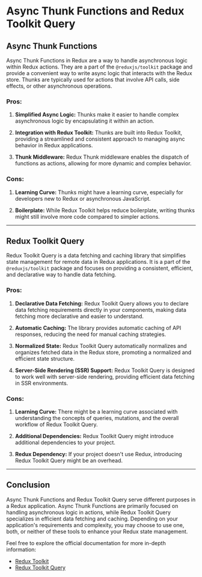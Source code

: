 # Async Thunk Functions and Redux Toolkit Query

## Async Thunk Functions

Async Thunk Functions in Redux are a way to handle asynchronous logic within Redux actions. They are a part of the `@reduxjs/toolkit` package and provide a convenient way to write async logic that interacts with the Redux store. Thunks are typically used for actions that involve API calls, side effects, or other asynchronous operations.

### Pros:

1. **Simplified Async Logic:** Thunks make it easier to handle complex asynchronous logic by encapsulating it within an action.

2. **Integration with Redux Toolkit:** Thunks are built into Redux Toolkit, providing a streamlined and consistent approach to managing async behavior in Redux applications.

3. **Thunk Middleware:** Redux Thunk middleware enables the dispatch of functions as actions, allowing for more dynamic and complex behavior.

### Cons:

1. **Learning Curve:** Thunks might have a learning curve, especially for developers new to Redux or asynchronous JavaScript.

2. **Boilerplate:** While Redux Toolkit helps reduce boilerplate, writing thunks might still involve more code compared to simpler actions.

---

## Redux Toolkit Query

Redux Toolkit Query is a data fetching and caching library that simplifies state management for remote data in Redux applications. It is a part of the `@reduxjs/toolkit` package and focuses on providing a consistent, efficient, and declarative way to handle data fetching.

### Pros:

1. **Declarative Data Fetching:** Redux Toolkit Query allows you to declare data fetching requirements directly in your components, making data fetching more declarative and easier to understand.

2. **Automatic Caching:** The library provides automatic caching of API responses, reducing the need for manual caching strategies.

3. **Normalized State:** Redux Toolkit Query automatically normalizes and organizes fetched data in the Redux store, promoting a normalized and efficient state structure.

4. **Server-Side Rendering (SSR) Support:** Redux Toolkit Query is designed to work well with server-side rendering, providing efficient data fetching in SSR environments.

### Cons:

1. **Learning Curve:** There might be a learning curve associated with understanding the concepts of queries, mutations, and the overall workflow of Redux Toolkit Query.

2. **Additional Dependencies:** Redux Toolkit Query might introduce additional dependencies to your project.

3. **Redux Dependency:** If your project doesn't use Redux, introducing Redux Toolkit Query might be an overhead.

---

## Conclusion

Async Thunk Functions and Redux Toolkit Query serve different purposes in a Redux application. Async Thunk Functions are primarily focused on handling asynchronous logic in actions, while Redux Toolkit Query specializes in efficient data fetching and caching. Depending on your application's requirements and complexity, you may choose to use one, both, or neither of these tools to enhance your Redux state management.

Feel free to explore the official documentation for more in-depth information:

- [Redux Toolkit](https://redux-toolkit.js.org/)
- [Redux Toolkit Query](https://redux-toolkit.js.org/rtk-query/overview)
